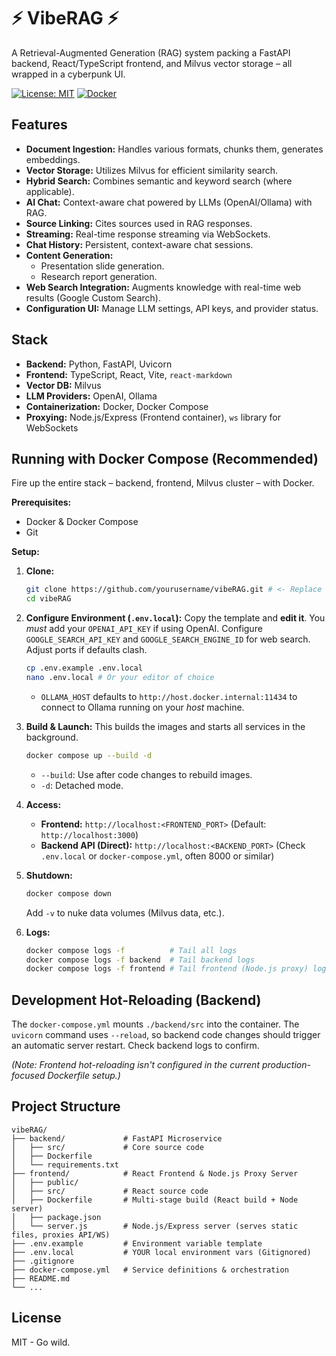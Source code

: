 # ⚡ VibeRAG ⚡

A Retrieval-Augmented Generation (RAG) system packing a FastAPI backend, React/TypeScript frontend, and Milvus vector storage – all wrapped in a cyberpunk UI.

[![License: MIT](https://img.shields.io/badge/License-MIT-yellow.svg)](https://opensource.org/licenses/MIT) 
[![Docker](https://img.shields.io/badge/Docker-Powered-blue?logo=docker)](https://www.docker.com/)

## Features

- **Document Ingestion:** Handles various formats, chunks them, generates embeddings.
- **Vector Storage:** Utilizes Milvus for efficient similarity search.
- **Hybrid Search:** Combines semantic and keyword search (where applicable).
- **AI Chat:** Context-aware chat powered by LLMs (OpenAI/Ollama) with RAG.
- **Source Linking:** Cites sources used in RAG responses.
- **Streaming:** Real-time response streaming via WebSockets.
- **Chat History:** Persistent, context-aware chat sessions.
- **Content Generation:**
    - Presentation slide generation.
    - Research report generation.
- **Web Search Integration:** Augments knowledge with real-time web results (Google Custom Search).
- **Configuration UI:** Manage LLM settings, API keys, and provider status.

## Stack

- **Backend:** Python, FastAPI, Uvicorn
- **Frontend:** TypeScript, React, Vite, `react-markdown`
- **Vector DB:** Milvus
- **LLM Providers:** OpenAI, Ollama
- **Containerization:** Docker, Docker Compose
- **Proxying:** Node.js/Express (Frontend container), `ws` library for WebSockets

## Running with Docker Compose (Recommended)

Fire up the entire stack – backend, frontend, Milvus cluster – with Docker.

**Prerequisites:**

- Docker & Docker Compose
- Git

**Setup:**

1.  **Clone:**
    ```bash
    git clone https://github.com/yourusername/vibeRAG.git # <- Replace with your repo URL
    cd vibeRAG
    ```

2.  **Configure Environment (`.env.local`):**
    Copy the template and **edit it**. You *must* add your `OPENAI_API_KEY` if using OpenAI. Configure `GOOGLE_SEARCH_API_KEY` and `GOOGLE_SEARCH_ENGINE_ID` for web search. Adjust ports if defaults clash.
    ```bash
    cp .env.example .env.local
    nano .env.local # Or your editor of choice
    ```
    *   `OLLAMA_HOST` defaults to `http://host.docker.internal:11434` to connect to Ollama running on your *host* machine.

3.  **Build & Launch:**
    This builds the images and starts all services in the background.
    ```bash
    docker compose up --build -d
    ```
    *   `--build`: Use after code changes to rebuild images.
    *   `-d`: Detached mode.

4.  **Access:**
    *   **Frontend:** `http://localhost:<FRONTEND_PORT>` (Default: `http://localhost:3000`)
    *   **Backend API (Direct):** `http://localhost:<BACKEND_PORT>` (Check `.env.local` or `docker-compose.yml`, often 8000 or similar)

5.  **Shutdown:**
    ```bash
    docker compose down
    ```
    Add `-v` to nuke data volumes (Milvus data, etc.).

6.  **Logs:**
    ```bash
    docker compose logs -f          # Tail all logs
    docker compose logs -f backend  # Tail backend logs
    docker compose logs -f frontend # Tail frontend (Node.js proxy) logs
    ```

## Development Hot-Reloading (Backend)

The `docker-compose.yml` mounts `./backend/src` into the container. The `uvicorn` command uses `--reload`, so backend code changes should trigger an automatic server restart. Check backend logs to confirm.

*(Note: Frontend hot-reloading isn't configured in the current production-focused Dockerfile setup.)*

## Project Structure

```
vibeRAG/
├── backend/             # FastAPI Microservice
│   ├── src/             # Core source code
│   ├── Dockerfile
│   └── requirements.txt
├── frontend/            # React Frontend & Node.js Proxy Server
│   ├── public/
│   ├── src/             # React source code
│   ├── Dockerfile       # Multi-stage build (React build + Node server)
│   ├── package.json
│   └── server.js        # Node.js/Express server (serves static files, proxies API/WS)
├── .env.example         # Environment variable template
├── .env.local           # YOUR local environment vars (Gitignored)
├── .gitignore
├── docker-compose.yml   # Service definitions & orchestration
├── README.md
└── ...
```

## License

MIT - Go wild.